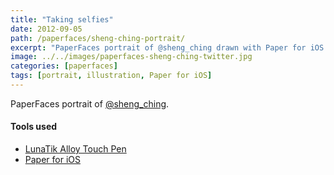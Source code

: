 ```yaml
---
title: "Taking selfies"
date: 2012-09-05
path: /paperfaces/sheng-ching-portrait/
excerpt: "PaperFaces portrait of @sheng_ching drawn with Paper for iOS on an iPad."
image: ../../images/paperfaces-sheng-ching-twitter.jpg
categories: [paperfaces]
tags: [portrait, illustration, Paper for iOS]
---
```


PaperFaces portrait of [@sheng_ching](https://twitter.com/sheng_ching).

#### Tools used

- [LunaTik Alloy Touch Pen](https://www.amazon.com/gp/product/B00821TR7G/ref=as_li_ss_tl?ie=UTF8&tag=mademist-20&linkCode=as2&camp=1789&creative=390957&creativeASIN=B00821TR7G)
- [Paper for iOS](https://paper.bywetransfer.com/)
